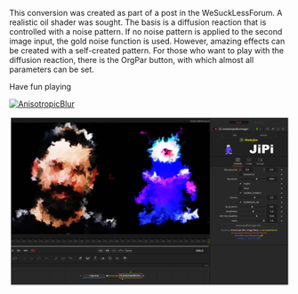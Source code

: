 <!-- +++ DO NOT REMOVE THIS COMMENT +++ DO NOT ADD OR EDIT ANY TEXT BEFORE THIS LINE +++ IT WOULD BE A REALLY BAD IDEA +++ -->

This conversion was created as part of a post in the WeSuckLessForum. A realistic oil shader was sought.
The basis is a diffusion reaction that is controlled with a noise pattern. If no noise pattern is applied to the second image input, the gold noise function is used. However, amazing effects can be created with a self-created pattern.
For those who want to play with the diffusion reaction, there is the OrgPar button, with which almost all parameters can be set.

Have fun playing


[![AnisotropicBlur](https://user-images.githubusercontent.com/78935215/173939861-554cd73b-f945-4af9-a775-42517b3e419d.gif)](AnisotropicBlurImage.fuse)

[![Thumbnail](AnisotropicBlurImage.png)](https://www.shadertoy.com/view/ldcSDB "View on Shadertoy.com")

<!-- +++ DO NOT REMOVE THIS COMMENT +++ DO NOT EDIT ANY TEXT THAT COMES AFTER THIS LINE +++ TRUST ME: JUST DON'T DO IT +++ -->
